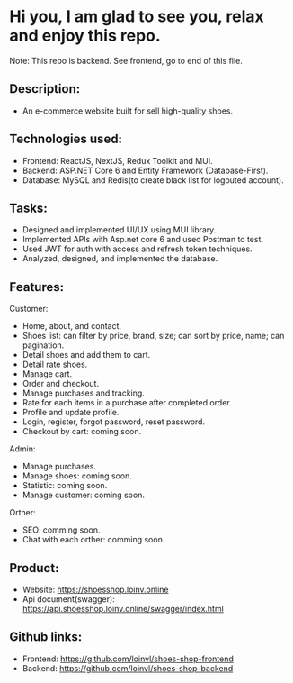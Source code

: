 # Hi you, I am glad to see you, relax and enjoy this repo.
Note: This repo is backend. See frontend, go to end of this file.

## Description: 
 - An e-commerce website built for sell high-quality shoes.

## Technologies used: 
 - Frontend: ReactJS, NextJS, Redux Toolkit and MUI.
 - Backend: ASP.NET Core 6 and Entity Framework (Database-First).
 - Database: MySQL and Redis(to create black list for logouted account).

## Tasks:
 - Designed and implemented UI/UX using MUI library.
 - Implemented APIs with Asp.net core 6 and used Postman to test.
 - Used JWT for auth with access and refresh token techniques.
 - Analyzed, designed, and implemented the database.

## Features:
Customer:
 - Home, about, and contact.
 - Shoes list: can filter by price, brand, size; can sort by price, name; can pagination.
 - Detail shoes and add them to cart.
 - Detail rate shoes.
 - Manage cart.
 - Order and checkout.
 - Manage purchases and tracking.
 - Rate for each items in a purchase after completed order.
 - Profile and update profile.
 - Login, register, forgot password, reset password.
 - Checkout by cart: coming soon.
 
 Admin:
 - Manage purchases.
 - Manage shoes: coming soon.
 - Statistic: coming soon.
 - Manage customer: coming soon.

 Orther:
 - SEO: comming soon.
 - Chat with each orther: comming soon.

## Product:
 - Website: https://shoesshop.loinv.online
 - Api document(swagger): https://api.shoesshop.loinv.online/swagger/index.html

## Github links: 
 - Frontend: https://github.com/loinvl/shoes-shop-frontend
 - Backend: https://github.com/loinvl/shoes-shop-backend
